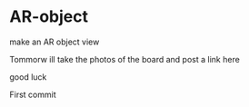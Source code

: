 # AR-object
make an AR object view

Tommorw ill take the photos of the board and post a link here 

good luck 

First commit 

